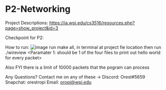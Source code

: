 # P2-Networking

Project Descriptions: https://ia.wpi.edu/cs3516/resources.php?page=show_project&id=3

Checkpoint for P2:

How to run:
![image](https://user-images.githubusercontent.com/73619173/142068189-706efe53-60f7-4aeb-b766-54bc7a113a58.png)
run make all, in terminal at project fie location
then run ./wireview <Paramater 1: should be 1 of the four files to print out hello world for every packet>

Also FYI there is a limit of 10000 packets that the pogram can process

Any Questions?
Contact me on any of these ->
Discord: Orest#5659
Snapchat: orestropi
Email: oropi@wpi.edu
